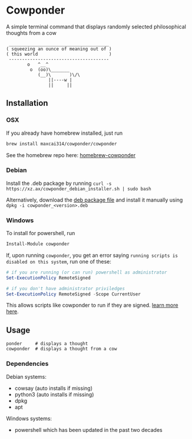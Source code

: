 # Cowponder

A simple terminal command that displays randomly selected philosophical thoughts from a cow

```
 ______________________________________
( squeezing an ounce of meaning out of )
( this world                           )
 --------------------------------------
        o   ^__^
         o  (oo)\_______
            (__)\       )\/\
                ||----w |
                ||     ||
```

## Installation

### OSX

If you already have homebrew installed, just run
```bash
brew install maxcai314/cowponder/cowponder
```
See the homebrew repo here: [homebrew-cowponder](https://github.com/maxcai314/homebrew-cowponder)

### Debian

Install the .deb package by running
`curl -s https://xz.ax/cowponder_debian_installer.sh | sudo bash`

Alternatively, download the [deb package file](https://xz.ax/cowponder_0.0.1-1_all.deb) and install it manually using `dpkg -i cowponder_<version>.deb`

### Windows

To install for powershell, run
```powershell
Install-Module cowponder
```
If, upon running `cowponder`, you get an error saying `running scripts is disabled on this system`, run one of these:
```powershell
# if you are running (or can run) powershell as administrator
Set-ExecutionPolicy RemoteSigned

# if you don't have administrator priviledges
Set-ExecutionPolicy RemoteSigned -Scope CurrentUser
```
This allows scripts like cowponder to run if they are signed. [learn more here](https://go.microsoft.com/fwlink/?LinkID=135170).

## Usage

```
ponder     # displays a thought
cowponder  # displays a thought from a cow
```

### Dependencies

Debian systems:
* cowsay (auto installs if missing)
* python3 (auto installs if missing)
* dpkg
* apt

Windows systems:
* powershell which has been updated in the past two decades
